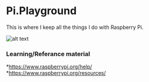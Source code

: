 <!-- https://github.com/adam-p/markdown-here/wiki/Markdown-Cheatsheet -->

Pi.Playground
=================
This is where I keep all the things I do with Raspberry Pi. 

![alt text](https://www.raspberrypi.org/wp-content/uploads/2015/01/Pi2ModB1GB_-comp-500x283.jpeg "Raspberry Pi Image")


### Learning/Referance material
*https://www.raspberrypi.org/help/
*https://www.raspberrypi.org/resources/
